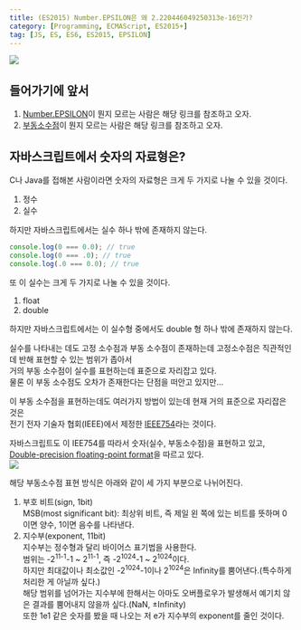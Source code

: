 ```yaml
---
title: (ES2015) Number.EPSILON은 왜 2.220446049250313e-16인가?
category: [Programming, ECMAScript, ES2015+]
tag: [JS, ES, ES6, ES2015, EPSILON]
---
```

![](thumb.png)  

## 들어가기에 앞서
1. [Number.EPSILON](/2016/12/24/ES6-Number-object-and-function/#Number-EPSILON)이 뭔지 모르는 사람은 해당 링크를 참조하고 오자.  
2. [부동소수점](http://thrillfighter.tistory.com/349)이 뭔지 모르는 사람은 해당 링크를 참조하고 오자.  

## 자바스크립트에서 숫자의 자료형은?
C나 Java를 접해본 사람이라면 숫자의 자료형은 크게 두 가지로 나눌 수 있을 것이다.  
1. 정수  
2. 실수

하지만 자바스크립트에서는 실수 하나 밖에 존재하지 않는다.  
```javascript
console.log(0 === 0.0); // true
console.log(0 === .0); // true
console.log(.0 === 0.0); // true
```
또 이 실수는 크게 두 가지로 나눌 수 있을 것이다.  
1. float  
2. double

하지만 자바스크립트에서는 이 실수형 중에서도 double 형 하나 밖에 존재하지 않는다.  

실수를 나타내는 데도 고정 소수점과 부동 소수점이 존재하는데 고정소수점은 직관적인데 반해 표현할 수 있는 범위가 좁아서  
거의 부동 소수점이 실수를 표현하는데 표준으로 자리잡고 있다.  
물론 이 부동 소수점도 오차가 존재한다는 단점을 떠안고 있지만...

이 부동 소수점을 표현하는데도 여러가지 방법이 있는데 현재 거의 표준으로 자리잡은 것은  
전기 전자 기술자 협회(IEEE)에서 제정한 [IEEE754](https://ko.wikipedia.org/wiki/IEEE_754)라는 것이다.  

자바스크립트도 이 IEE754를 따라서 숫자(실수, 부동소수점)을 표현하고 있고,  
[Double-precision floating-point format](https://en.wikipedia.org/wiki/Double-precision_floating-point_format)을 따르고 있다.  
![](IEEE-754-Double-Floating-Point-Format.png)  

해당 부동소수점 표현 방식은 아래와 같이 세 가지 부분으로 나뉘어진다.  
1. 부호 비트(sign, 1bit)  
MSB(most significant bit): 최상위 비트, 즉 제일 왼 쪽에 있는 비트를 뜻하며 0이면 양수, 1이면 음수를 나타낸다.  
2. 지수부(exponent, 11bit)  
지수부는 정수형과 달리 바이어스 표기법을 사용한다.  
범위는 -2<sup>11-1</sup>-1 ~ 2<sup>11-1</sup>, 즉 -2<sup>1024</sup>-1 ~ 2<sup>1024</sup>이다.  
하지만 최대값이나 최소값인 -2<sup>1024</sup>-1이나 2<sup>1024</sup>은 Infinity를 뿜어낸다.(특수하게 처리한 게 아닐까 싶다.)  
해당 범위를 넘어가는 지수부에 한해서는 아마도 오버플로우가 발생해서 예기치 않은 결과를 뿜어내지 않을까 싶다.(NaN, ±Infinity)  
또한 1e1 같은 숫자를 봤을 때 나오는 저 e가 지수부의 exponent를 줄인 것이다.

